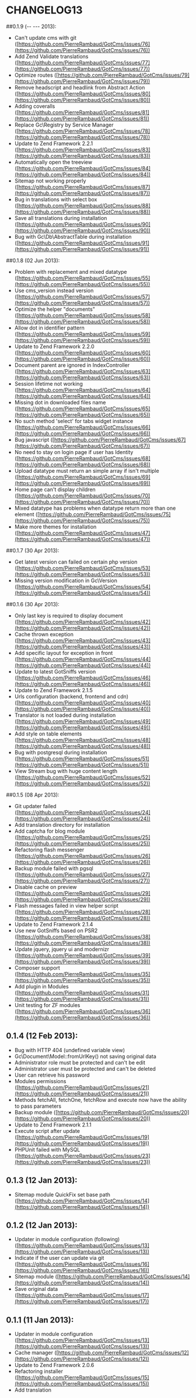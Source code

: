 # CHANGELOG13

##0.1.9 (-- --- 2013):
- Can't update cms with git ([https://github.com/PierreRambaud/GotCms/issues/76](https://github.com/PierreRambaud/GotCms/issues/76))
- Add Zend Validate translations ([https://github.com/PierreRambaud/GotCms/issues/77](https://github.com/PierreRambaud/GotCms/issues/77))
- Optimize routes ([https://github.com/PierreRambaud/GotCms/issues/79](https://github.com/PierreRambaud/GotCms/issues/79))
- Remove headscript and headlink from Abstract Action ([https://github.com/PierreRambaud/GotCms/issues/80](https://github.com/PierreRambaud/GotCms/issues/80))
- Adding coveralls ([https://github.com/PierreRambaud/GotCms/issues/81](https://github.com/PierreRambaud/GotCms/issues/81))
- Replace Gc\Registry by Service Manager ([https://github.com/PierreRambaud/GotCms/issues/78](https://github.com/PierreRambaud/GotCms/issues/78))
- Update to Zend Framework 2.2.1 ([https://github.com/PierreRambaud/GotCms/issues/83](https://github.com/PierreRambaud/GotCms/issues/83))
- Automatically open the treeview ([https://github.com/PierreRambaud/GotCms/issues/84](https://github.com/PierreRambaud/GotCms/issues/84))
- Sitemap not working properly ([https://github.com/PierreRambaud/GotCms/issues/87](https://github.com/PierreRambaud/GotCms/issues/87))
- Bug in translations with select box ([https://github.com/PierreRambaud/GotCms/issues/88](https://github.com/PierreRambaud/GotCms/issues/88))
- Save all translations during installation ([https://github.com/PierreRambaud/GotCms/issues/90](https://github.com/PierreRambaud/GotCms/issues/90))
- Bug with Gc\Db\AbstractTable during installation ([https://github.com/PierreRambaud/GotCms/issues/91](https://github.com/PierreRambaud/GotCms/issues/91))

##0.1.8 (02 Jun 2013):
- Problem with replacement and mixed datatype ([https://github.com/PierreRambaud/GotCms/issues/55](https://github.com/PierreRambaud/GotCms/issues/55))
- Use cms_version instead version ([https://github.com/PierreRambaud/GotCms/issues/57](https://github.com/PierreRambaud/GotCms/issues/57))
- Optimize the helper "documents" ([https://github.com/PierreRambaud/GotCms/issues/58](https://github.com/PierreRambaud/GotCms/issues/58))
- Allow dot in identifier pattern ([https://github.com/PierreRambaud/GotCms/issues/59](https://github.com/PierreRambaud/GotCms/issues/59))
- Update to Zend Framework 2.2.0 ([https://github.com/PierreRambaud/GotCms/issues/60](https://github.com/PierreRambaud/GotCms/issues/60))
- Document parent are ignored in IndexController ([https://github.com/PierreRambaud/GotCms/issues/63](https://github.com/PierreRambaud/GotCms/issues/63))
- Session lifetime not working ([https://github.com/PierreRambaud/GotCms/issues/64](https://github.com/PierreRambaud/GotCms/issues/64))
- Missing dot in downloaded files name ([https://github.com/PierreRambaud/GotCms/issues/65](https://github.com/PierreRambaud/GotCms/issues/65))
- No such method 'select' for tabs widget instance ([https://github.com/PierreRambaud/GotCms/issues/66](https://github.com/PierreRambaud/GotCms/issues/66))
- Bug javascript ([https://github.com/PierreRambaud/GotCms/issues/67](https://github.com/PierreRambaud/GotCms/issues/67))
- No need to stay on login page if user has Identity ([https://github.com/PierreRambaud/GotCms/issues/68](https://github.com/PierreRambaud/GotCms/issues/68))
- Upload datatype must return an simple array if isn't multiple ([https://github.com/PierreRambaud/GotCms/issues/69](https://github.com/PierreRambaud/GotCms/issues/69))
- Home page can't display children ([https://github.com/PierreRambaud/GotCms/issues/70](https://github.com/PierreRambaud/GotCms/issues/70))
- Mixed datatype has problems when datatype return more than one element ([https://github.com/PierreRambaud/GotCms/issues/75](https://github.com/PierreRambaud/GotCms/issues/75))
- Make more themes for installation ([https://github.com/PierreRambaud/GotCms/issues/47](https://github.com/PierreRambaud/GotCms/issues/47))

##0.1.7 (30 Apr 2013):
- Get latest version can failed on certain php version ([https://github.com/PierreRambaud/GotCms/issues/53](https://github.com/PierreRambaud/GotCms/issues/53))
- Missing version modification in Gc\Version ([https://github.com/PierreRambaud/GotCms/issues/54](https://github.com/PierreRambaud/GotCms/issues/54))

##0.1.6 (30 Apr 2013):
- Only last key is required to display document ([https://github.com/PierreRambaud/GotCms/issues/42](https://github.com/PierreRambaud/GotCms/issues/42))
- Cache thrown exception ([https://github.com/PierreRambaud/GotCms/issues/43](https://github.com/PierreRambaud/GotCms/issues/43))
- Add specific layout for exception in front ([https://github.com/PierreRambaud/GotCms/issues/44](https://github.com/PierreRambaud/GotCms/issues/44))
- Update to latest GotSniffs version ([https://github.com/PierreRambaud/GotCms/issues/46](https://github.com/PierreRambaud/GotCms/issues/46))
- Update to Zend Framework 2.1.5
- Urls configuration (backend, frontend and cdn) ([https://github.com/PierreRambaud/GotCms/issues/40](https://github.com/PierreRambaud/GotCms/issues/40))
- Translator is not loaded during installation ([https://github.com/PierreRambaud/GotCms/issues/49](https://github.com/PierreRambaud/GotCms/issues/49))
- Add style on table elements ([https://github.com/PierreRambaud/GotCms/issues/48](https://github.com/PierreRambaud/GotCms/issues/48))
- Bug with postgresql during installation ([https://github.com/PierreRambaud/GotCms/issues/51](https://github.com/PierreRambaud/GotCms/issues/51))
- View Stream bug with huge content length ([https://github.com/PierreRambaud/GotCms/issues/52](https://github.com/PierreRambaud/GotCms/issues/52))

##0.1.5 (08 Apr 2013):
- Git updater failed ([https://github.com/PierreRambaud/GotCms/issues/24](https://github.com/PierreRambaud/GotCms/issues/24))
- Add translation directory for installation
- Add captcha for blog module ([https://github.com/PierreRambaud/GotCms/issues/25](https://github.com/PierreRambaud/GotCms/issues/25))
- Refactoring flash messenger ([https://github.com/PierreRambaud/GotCms/issues/26](https://github.com/PierreRambaud/GotCms/issues/26))
- Backup module failed with pgsql ([https://github.com/PierreRambaud/GotCms/issues/27](https://github.com/PierreRambaud/GotCms/issues/27))
- Disable cache on preview ([https://github.com/PierreRambaud/GotCms/issues/29](https://github.com/PierreRambaud/GotCms/issues/29))
- Flash messages failed in view helper script ([https://github.com/PierreRambaud/GotCms/issues/28](https://github.com/PierreRambaud/GotCms/issues/28))
- Update to Zend Framework 2.1.4
- Use new GotSniffs based on PSR2 ([https://github.com/PierreRambaud/GotCms/issues/38](https://github.com/PierreRambaud/GotCms/issues/38))
- Update jquery, jquery ui and modernizr ([https://github.com/PierreRambaud/GotCms/issues/39](https://github.com/PierreRambaud/GotCms/issues/39))
- Composer support ([https://github.com/PierreRambaud/GotCms/issues/35](https://github.com/PierreRambaud/GotCms/issues/35))
- Add plugin in Modules ([https://github.com/PierreRambaud/GotCms/issues/31](https://github.com/PierreRambaud/GotCms/issues/31))
- Unit testing for ZF modules ([https://github.com/PierreRambaud/GotCms/issues/36](https://github.com/PierreRambaud/GotCms/issues/36))

## 0.1.4 (12 Feb 2013):
- Bug with HTTP 404 (undefined variable view)
- Gc\Document\Model::fromUrlKey() not saving original data
- Administrator role must be protected and can't be edit
- Administrator user must be protected and can't be deleted
- User can retrieve his password
- Modules permissions ([https://github.com/PierreRambaud/GotCms/issues/21](https://github.com/PierreRambaud/GotCms/issues/21))
- Methods fetchAll, fetchOne, fetchRow and execute now have the ability to pass parameters
- Backup module ([https://github.com/PierreRambaud/GotCms/issues/20](https://github.com/PierreRambaud/GotCms/issues/20))
- Update to Zend Framework 2.1.1
- Execute script after update ([https://github.com/PierreRambaud/GotCms/issues/19](https://github.com/PierreRambaud/GotCms/issues/19))
- PHPUnit failed with MySQL ([https://github.com/PierreRambaud/GotCms/issues/23](https://github.com/PierreRambaud/GotCms/issues/23))

## 0.1.3 (12 Jan 2013):
- Sitemap module QuickFix set base path ([https://github.com/PierreRambaud/GotCms/issues/14](https://github.com/PierreRambaud/GotCms/issues/14))

## 0.1.2 (12 Jan 2013):
- Updater in module configuration (following) ([https://github.com/PierreRambaud/GotCms/issues/13](https://github.com/PierreRambaud/GotCms/issues/13))
- Indicate if the user can update via git ([https://github.com/PierreRambaud/GotCms/issues/16](https://github.com/PierreRambaud/GotCms/issues/16))
- Sitemap module ([https://github.com/PierreRambaud/GotCms/issues/14](https://github.com/PierreRambaud/GotCms/issues/14))
- Save original data ([https://github.com/PierreRambaud/GotCms/issues/17](https://github.com/PierreRambaud/GotCms/issues/17))

## 0.1.1 (11 Jan 2013):
- Updater in module configuration ([https://github.com/PierreRambaud/GotCms/issues/13](https://github.com/PierreRambaud/GotCms/issues/13))
- Cache manager ([https://github.com/PierreRambaud/GotCms/issues/12](https://github.com/PierreRambaud/GotCms/issues/12))
- Update to Zend Framework 2.0.6
- Refactoring installer ([https://github.com/PierreRambaud/GotCms/issues/15](https://github.com/PierreRambaud/GotCms/issues/15))
- Add translation
